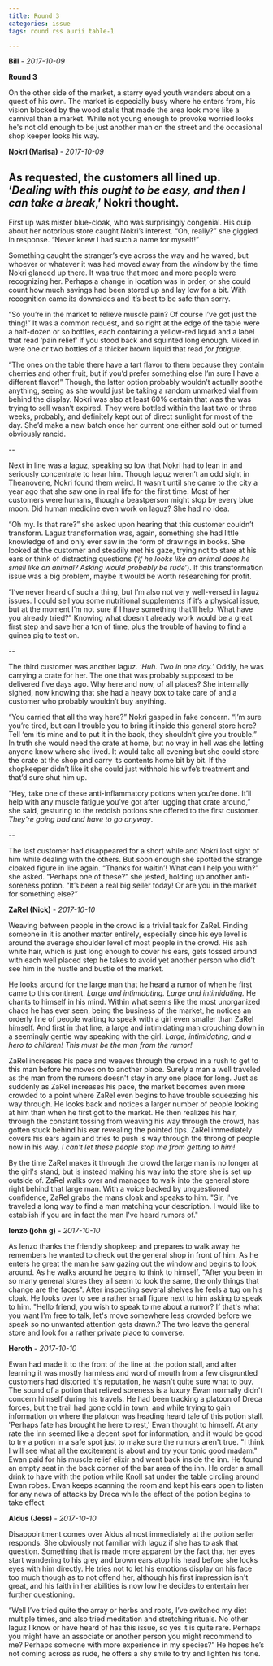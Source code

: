 ```yaml
---
title: Round 3
categories: issue
tags: round rss aurii table-1

---
```


**Bill** - *2017-10-09*

**Round 3**

On the other side of the market, a starry eyed youth wanders about on a quest of his own. The market is especially busy where he enters from, his vision blocked by the wood stalls that made the area look more like a carnival than a market. While not young enough to provoke worried looks he's not old enough to be just another man on the street and the occasional shop keeper looks his way.

**Nokri (Marisa)** - *2017-10-09*

As requested, the customers all lined up. ‘*Dealing with this ought to be easy, and then I can take a break*,’ Nokri thought.
--
First up was mister blue-cloak, who was surprisingly congenial. His quip about her notorious store caught Nokri’s interest. “Oh, really?” she giggled in response. “Never knew I had such a name for myself!”

Something caught the stranger’s eye across the way and he waved, but whoever or whatever it was had moved away from the window by the time Nokri glanced up there. It was true that more and more people were recognizing her. Perhaps a change in location was in order, or she could count how much savings had been stored up and lay low for a bit. With recognition came its downsides and it’s best to be safe than sorry.

“So you’re in the market to relieve muscle pain? Of course I’ve got just the thing!” It was a common request, and so right at the edge of the table were a half-dozen or so bottles, each containing a yellow-red liquid and a label that read ‘pain relief’ if you stood back and squinted long enough. Mixed in were one or two bottles of a thicker brown liquid that read *for fatigue*.

“The ones on the table there have a tart flavor to them because they contain cherries and other fruit, but if you’d prefer something else I’m sure I have a different flavor!” Though, the latter option probably wouldn’t actually soothe anything, seeing as she would just be taking a random unmarked vial from behind the display. Nokri was also at least 60% certain that was the was trying to sell wasn’t expired. They were bottled within the last two or three weeks, probably, and definitely kept out of direct sunlight for most of the day. She’d make a new batch once her current one either sold out or turned obviously rancid.

--

Next in line was a laguz, speaking so low that Nokri had to lean in and seriously concentrate to hear him. Though laguz weren’t an odd sight in Theanovene, Nokri found them weird. It wasn’t until she came to the city a year ago that she saw one in real life for the first time. Most of her customers were humans, though a beastperson might stop by every blue moon. Did human medicine even work on laguz? She had no idea.

“Oh my. Is that rare?” she asked upon hearing that this customer couldn’t transform. Laguz transformation was, again, something she had little knowledge of and only ever saw in the form of drawings in books. She looked at the customer and steadily met his gaze, trying not to stare at his ears or think of distracting questions (‘*if he looks like an animal does he smell like an animal? Asking would probably be rude*’). If this transformation issue was a big problem, maybe it would be worth researching for profit.

“I’ve never heard of such a thing, but I’m also not very well-versed in laguz issues. I could sell you some nutritional supplements if it’s a physical issue, but at the moment I’m not sure if I have something that’ll help. What have you already tried?” Knowing what doesn't already work would be a great first step and save her a ton of time, plus the trouble of having to find a guinea pig to test on.

--

The third customer was another laguz. ‘*Huh. Two in one day.*’ Oddly, he was carrying a crate for her. The one that was probably supposed to be delivered five days ago.  Why here and now, of all places? She internally sighed, now knowing that she had a heavy box to take care of and a customer who probably wouldn’t buy anything.

“You carried that all the way here?” Nokri gasped in fake concern. “I’m sure you’re tired, but can I trouble you to bring it inside this general store here? Tell ‘em it’s mine and to put it in the back, they shouldn’t give you trouble.” In truth she would need the crate at home, but no way in hell was she letting anyone know where she lived. It would take all evening but she could store the crate at the shop and carry its contents home bit by bit. If the shopkeeper didn’t like it she could just withhold his wife’s treatment and that’d sure shut him up.

“Hey, take one of these anti-inflammatory potions when you’re done. It’ll help with any muscle fatigue you’ve got after lugging that crate around,” she said, gesturing to the reddish potions she offered to the first customer. *They’re going bad and have to go anyway*.

--

The last customer had disappeared for a short while and Nokri lost sight of him while dealing with the others. But soon enough she spotted the strange cloaked figure in line again. “Thanks for waitin’! What can I help you with?” she asked. “Perhaps one of these?” she jested, holding up another anti-soreness potion. “It’s been a real big seller today! Or are you in the market for something else?”

**ZaRel (Nick)** - *2017-10-10*

Weaving between people in the crowd is a trivial task for ZaRel. Finding someone in it is another matter entirely, especially since his eye level is around the average shoulder level of most people in the crowd. His ash white hair, which is just long enough to cover his ears, gets tossed around with each well placed step he takes to avoid yet another person who did't see him in the hustle and bustle of the market.

He looks around for the large man that he heard a rumor of when he first came to this continent. *Large and intimidating. Large and intimidating.* He chants to himself in his mind. Within what seems like the most unorganized chaos he has ever seen, being the business of the market, he notices an orderly line of people waiting to speak with a girl even smaller than ZaRel himself. And first in that line, a large and intimidating man crouching down in a seemingly gentle way speaking with the girl. *Large, intimidating, and a hero to children! This must be the man from the rumor!*

ZaRel increases his pace and weaves through the crowd in a rush to get to this man before he moves on to another place. Surely a man a well traveled as the man from the rumors doesn't stay in any one place for long. Just as suddenly as ZaRel increases his pace, the market becomes even more crowded to a point where ZaRel even begins to have trouble squeezing his way through. He looks back and notices a larger number of people looking at him than when he first got to the market. He then realizes his hair, through the constant tossing from weaving his way through the crowd, has gotten stuck behind his ear revealing the pointed tips. ZaRel immediately covers his ears again and tries to push is way through the throng of people now in his way. *I can't let these people stop me from getting to him!*

By the time ZaRel makes it through the crowd the large man is no longer at the girl's stand, but is instead making his way into the store she is set up outside of. ZaRel walks over and manages to walk into the general store right behind that large man. With a voice backed by unquestioned confidence, ZaRel grabs the mans cloak and speaks to him. "Sir, I've traveled a long way to find a man matching your description. I would like to establish if you are in fact the man I've heard rumors of."

**Ienzo (john g)** - *2017-10-10*

As Ienzo thanks the friendly shopkeep and prepares to walk away he remembers he wanted to check out the general shop in front of him. As he enters he great the man he saw gazing out the window and begins to look around. As he walks around he begins to think to himself, "After you been in so many general stores they all seem to look the same, the only things that change are the faces". After inspecting several shelves he feels a tug on his cloak. He looks over to see a rather small figure next to him asking to speak to him. "Hello friend, you wish to speak to me about a rumor? If that's what you want I'm free to talk, let's move somewhere less crowded before we speak so no unwanted attention gets drawn.? The two leave the general store and look for a rather private place to converse.

**Heroth** - *2017-10-10*

Ewan had made it to the front of the line at the potion stall, and after learning it was mostly harmless and word of mouth from a few disgruntled customers had distorted it's reputation, he wasn't quite sure what to buy. The sound of a potion that relived soreness is a luxury Ewan normally didn't concern himself during his travels. He had been tracking a platoon of Dreca forces, but the trail had gone cold in town, and while trying to gain information on where the platoon was heading heard tale of this potion stall. 
'Perhaps fate has brought he here to rest,' Ewan thought to himself. 
At any rate the inn seemed like a decent spot for information, and it would be good to try a potion in a safe spot just to make sure the rumors aren't true.
"I think I will see what all the excitement is about and try your tonic good madam."
Ewan paid for his muscle relief elixir and went back inside the inn. He found an empty seat in the back corner of the bar area of the inn. He order a small drink to have with the potion while Knoll sat under the table circling around Ewan robes. Ewan keeps scanning the room and kept his ears open to listen for any news of attacks by Dreca while the effect of the potion begins to take effect

**Aldus (Jess)** - *2017-10-10*

Disappointment comes over Aldus almost immediately at the potion seller responds. She obviously not familiar with laguz if she has to ask that question. Something that is made more apparent by the fact that her eyes start wandering to his grey and brown ears atop his head before she locks eyes with him directly. He tries not to let his emotions display on his face too much though as to not offend her, although his first impression isn't great, and his faith in her abilities is now low he decides to entertain her further questioning.

“Well I’ve tried quite the array or herbs and roots, I’ve switched my diet multiple times, and also tried meditation and stretching rituals. No other laguz I know or have heard of has this issue, so yes it is quite rare. Perhaps you might have an associate or another person you might recommend to me? Perhaps someone with more experience in my species?” He hopes he’s not coming across as rude, he offers a shy smile to try and lighten his tone.



<!-- re.findall('a.*?(?=a|$)', t+'x') -->